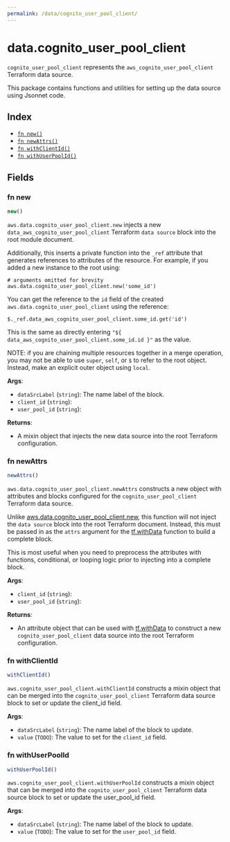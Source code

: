 ```yaml
---
permalink: /data/cognito_user_pool_client/
---
```


# data.cognito_user_pool_client

`cognito_user_pool_client` represents the `aws_cognito_user_pool_client` Terraform data source.



This package contains functions and utilities for setting up the data source using Jsonnet code.


## Index

* [`fn new()`](#fn-new)
* [`fn newAttrs()`](#fn-newattrs)
* [`fn withClientId()`](#fn-withclientid)
* [`fn withUserPoolId()`](#fn-withuserpoolid)

## Fields

### fn new

```ts
new()
```


`aws.data.cognito_user_pool_client.new` injects a new `data_aws_cognito_user_pool_client` Terraform `data source`
block into the root module document.

Additionally, this inserts a private function into the `_ref` attribute that generates references to attributes of the
resource. For example, if you added a new instance to the root using:

    # arguments omitted for brevity
    aws.data.cognito_user_pool_client.new('some_id')

You can get the reference to the `id` field of the created `aws.data.cognito_user_pool_client` using the reference:

    $._ref.data_aws_cognito_user_pool_client.some_id.get('id')

This is the same as directly entering `"${ data_aws_cognito_user_pool_client.some_id.id }"` as the value.

NOTE: if you are chaining multiple resources together in a merge operation, you may not be able to use `super`, `self`,
or `$` to refer to the root object. Instead, make an explicit outer object using `local`.

**Args**:
  - `dataSrcLabel` (`string`): The name label of the block.
  - `client_id` (`string`): 
  - `user_pool_id` (`string`): 

**Returns**:
- A mixin object that injects the new data source into the root Terraform configuration.


### fn newAttrs

```ts
newAttrs()
```


`aws.data.cognito_user_pool_client.newAttrs` constructs a new object with attributes and blocks configured for the `cognito_user_pool_client`
Terraform data source.

Unlike [aws.data.cognito_user_pool_client.new](#fn-cognitouserpoolclientnew), this function will not inject the `data source`
block into the root Terraform document. Instead, this must be passed in as the `attrs` argument for the
[tf.withData](https://github.com/tf-libsonnet/core/tree/main/docs#fn-withdata) function to build a complete block.

This is most useful when you need to preprocess the attributes with functions, conditional, or looping logic prior to
injecting into a complete block.

**Args**:
  - `client_id` (`string`): 
  - `user_pool_id` (`string`): 

**Returns**:
  - An attribute object that can be used with [tf.withData](https://github.com/tf-libsonnet/core/tree/main/docs#fn-withdata) to construct a new `cognito_user_pool_client` data source into the root Terraform configuration.


### fn withClientId

```ts
withClientId()
```

`aws.cognito_user_pool_client.withClientId` constructs a mixin object that can be merged into the `cognito_user_pool_client`
Terraform data source block to set or update the client_id field.



**Args**:
  - `dataSrcLabel` (`string`): The name label of the block to update.
  - `value` (`TODO`): The value to set for the `client_id` field.


### fn withUserPoolId

```ts
withUserPoolId()
```

`aws.cognito_user_pool_client.withUserPoolId` constructs a mixin object that can be merged into the `cognito_user_pool_client`
Terraform data source block to set or update the user_pool_id field.



**Args**:
  - `dataSrcLabel` (`string`): The name label of the block to update.
  - `value` (`TODO`): The value to set for the `user_pool_id` field.

